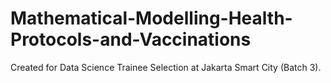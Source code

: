 # Mathematical-Modelling-Health-Protocols-and-Vaccinations
Created for Data Science Trainee Selection at Jakarta Smart City (Batch 3).
